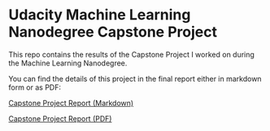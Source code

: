 # Udacity Machine Learning Nanodegree Capstone Project

This repo contains the results of the Capstone Project I worked on during the Machine Learning Nanodegree.

You can find the details of this project in the final report either in markdown form or as PDF:

[Capstone Project Report (Markdown)](docs/report/report.md)

[Capstone Project Report (PDF)](docs/report/report.pdf)
